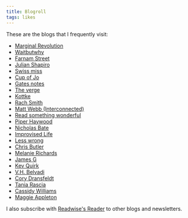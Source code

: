 ```yaml
---
title: Blogroll
tags: likes
---
```


These are the blogs that I frequently visit:

<ul>
<li><a href="https://marginalrevolution.com/" target="_blank" rel="noopener">Marginal Revolution</a></li>
<li><a href="https://waitbutwhy.com/" target="_blank" rel="noopener">Waitbutwhy</a></li>
<li><a href="https://fs.blog/" target="_blank" rel="noopener">Farnam Street</a></li>
<li><a href="https://www.julian.com/" target="_blank" rel="noopener">Julian Shapiro</a></li>
<li><a href="https://www.swiss-miss.com/" target="_blank" rel="noopener">Swiss miss</a></li>
<li><a href="https://cupofjo.com/" target="_blank" rel="noopener">Cup of Jo</a></li>
<li><a href="https://www.gatesnotes.com/" target="_blank" rel="noopener">Gates notes</a></li>
<li><a href="https://www.theverge.com/" target="_blank" rel="noopener">The verge</a></li>
<li><a href="https://kottke.org/" target="_blank" rel="noopener">Kottke</a></li>
<li><a href="https://rachsmith.com/" target="_blank" rel="noopener">Rach Smith</a></li>
<li><a href="https://interconnected.org/" target="_blank" rel="noopener">Matt Webb (Interconnected)</a></li>
<li><a href="https://readsomethingwonderful.com/" target="_blank" rel="noopener">Read something wonderful</a></li>
<li><a href="https://piperhaywood.com/" target="_blank" rel="noopener">Piper Haywood</a></li>
<li><a href="https://nicholasbate.typepad.com/" target="_blank" rel="noopener">Nicholas Bate</a></li> 	
<li><a href="https://improvisedlife.com/" target="_blank" rel="noopener">Improvised Life</a></li>
<li><a href="https://www.lesswrong.com/" target="_blank" rel="noopener">Less wrong</a></li>
<li><a href="https://www.chrbutler.com/" target="_blank" rel="noopener">Chris Butler</a></li>
<li><a href="https://www.melanie-richards.com/" target="_blank" rel="noopener">Melanie Richards</a></li>
<li><a href="https://jamesg.blog/" target="_blank" rel="noopener">James G</a></li>
<li><a href="https://kevquirk.com/" target="_blank" rel="noopener">Kev Quirk</a></li>
<li><a href="https://vhbelvadi.com/" target="_blank" rel="noopener">V.H. Belvadi</a></li>
<li><a href="https://coryd.dev/" target="_blank" rel="noopener">Cory Dransfeldt</a></li>
<li><a href="https://tania.dev/" target="_blank" rel="noopener">Tania Rascia</a></li>
<li><a href="https://cassidoo.co/" target="_blank" rel="noopener">Cassidy Williams</a></li>
<li><a href="https://maggieappleton.com/" target="_blank" rel="noopener">Maggie Appleton</a></li>
</ul>

I also subscribe with [Readwise's Reader](https://readwise.io/i/carlos864) to other blogs and newsletters.